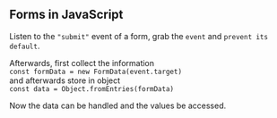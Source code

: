 ## Forms in JavaScript

Listen to the `"submit"` event of a form, grab the `event` and `prevent its default`.

Afterwards, first collect the information  
`const formData = new FormData(event.target)`  
and afterwards store in object  
`const data = Object.fromEntries(formData)`

Now the data can be handled and the values be accessed.
